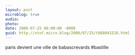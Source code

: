 ```yaml
---
layout: post
microblog: true
audio: 
photo: 
date: 2008-07-25 00:00:00 -0000
guid: http://xtof.micro.blog/2008/07/25/t868041526.html
---
```

paris devient une ville de babascrevards #bastille
